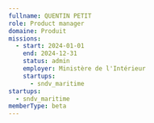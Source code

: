 ```yaml
---
fullname: QUENTIN PETIT
role: Product manager
domaine: Produit
missions:
  - start: 2024-01-01
    end: 2024-12-31
    status: admin
    employer: Ministère de l'Intérieur
    startups:
      - sndv_maritime
startups:
  - sndv_maritime
memberType: beta
---
```

